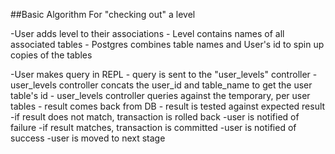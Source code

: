 ##Basic Algorithm For "checking out" a level

-User adds level to their associations
	- Level contains names of all associated tables
	- Postgres combines table names and User's id to spin up copies of the tables
	
-User makes query in REPL
	- query is sent to the "user_levels" controller
	- user_levels controller concats the user_id and table_name to get the user table's id
	- user_levels controller queries against the temporary, per user tables
		- result comes back from DB
		- result is tested against expected result
			-if result does not match, transaction is rolled back
				-user is notified of failure
			-if result matches, transaction is committed
				-user is notified of success
				-user is moved to next stage


